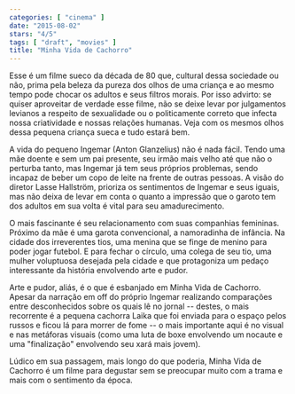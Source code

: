```yaml
---
categories: [ "cinema" ]
date: "2015-08-02"
stars: "4/5"
tags: [ "draft", "movies" ]
title: "Minha Vida de Cachorro"
---
```

Esse é um filme sueco da década de 80 que, cultural dessa sociedade ou não, prima pela beleza da pureza dos olhos de uma criança e ao mesmo tempo pode chocar os adultos e seus filtros morais. Por isso advirto: se quiser aproveitar de verdade esse filme, não se deixe levar por julgamentos levianos a respeito de sexualidade ou o politicamente correto que infecta nossa criatividade e nossas relações humanas. Veja com os mesmos olhos dessa pequena criança sueca e tudo estará bem.

A vida do pequeno Ingemar (Anton Glanzelius) não é nada fácil. Tendo uma mãe doente e sem um pai presente, seu irmão mais velho até que não o perturba tanto, mas Ingemar já tem seus próprios problemas, sendo incapaz de beber um copo de leite na frente de outras pessoas. A visão do diretor Lasse Hallström, prioriza os sentimentos de Ingemar e seus iguais, mas não deixa de levar em conta o quanto a impressão que o garoto tem dos adultos em sua volta é vital para seu amadurecimento.

O mais fascinante é seu relacionamento com suas companhias femininas. Próximo da mãe é uma garota convencional, a namoradinha de infância. Na cidade dos irreverentes tios, uma menina que se finge de menino para poder jogar futebol. E para fechar o círculo, uma colega de seu tio, uma mulher voluptuosa desejada pela cidade e que protagoniza um pedaço interessante da história envolvendo arte e pudor.

Arte e pudor, aliás, é o que é esbanjado em Minha Vida de Cachorro. Apesar da narração em off do próprio Ingemar realizando comparações entre desconhecidos sobre os quais lê no jornal -- destes, o mais recorrente é a pequena cachorra Laika que foi enviada para o espaço pelos russos e ficou lá para morrer de fome -- o mais importante aqui é no visual e nas metáforas visuais (como uma luta de boxe envolvendo um nocaute e uma "finalização" envolvendo seu xará mais jovem).

Lúdico em sua passagem, mais longo do que poderia, Minha Vida de Cachorro é um filme para degustar sem se preocupar muito com a trama e mais com o sentimento da época.
